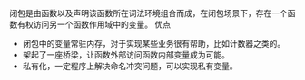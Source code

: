 闭包是由函数以及声明该函数所在词法环境组合而成，在闭包场景下，存在一个函数有权访问另一个函数作用域中的变量。
优点
* 闭包中的变量常驻内存，对于实现某些业务很有帮助，比如计数器之类的。
* 架起了一座桥梁，让函数外部访问函数内部变量成为可能。
* 私有化，一定程序上解决命名冲突问题，可以实现私有变量。